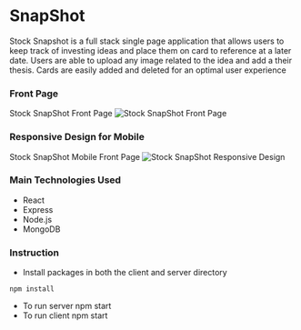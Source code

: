 # SnapShot
Stock Snapshot is a full stack single page application that allows users to keep track of investing ideas and place them on card to reference at a later date. Users are able to upload any image related to the idea and add a their thesis. Cards are easily added and deleted for an optimal user experience

### Front Page
Stock SnapShot Front Page
![Stock SnapShot Front Page](https://raw.githubusercontent.com/Davichavix/SnapShot/main/client/src/images/StockSnapShotScreenshot.png?token=GHSAT0AAAAAABVCF6P6RDT2OZPL6QD6CGS4YWCOEBA)

### Responsive Design for Mobile
Stock SnapShot Mobile Front Page 
![Stock SnapShot Responsive Design](https://github.com/Davichavix/SnapShot/blob/main/client/src/images/StockSnapShotScreenshot_mobile.png)

### Main Technologies Used
* React
* Express
* Node.js
* MongoDB


### Instruction

* Install packages in both the client and server directory

```
npm install

```

* To run server npm start
* To run client npm start